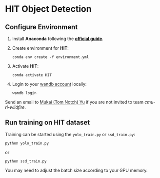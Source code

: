 # HIT Object Detection

## Configure Environment

1. Install **Anaconda** following the [**official guide**](https://docs.anaconda.com/anaconda/install/index.html).

1. Create environment for **HIT**:

   ```shell
   conda env create -f environment.yml
   ```

1. Activate **HIT**:

   ```shell
   conda activate HIT
   ```

1. Login to your [wandb account](https://wandb.ai/site) locally:

   ```shell
   wandb login
   ```

Send an email to [Mukai (Tom Notch) Yu](mailto:mukaiy@andrew.cmu.edu) if you are not invited to team *cmu-ri-wildfire*.

## Run training on HIT dataset

Training can be started using the `yolo_train.py` or `ssd_train.py`:

```shell
python yolo_train.py
```

or

```shell
python ssd_train.py
```

You may need to adjust the batch size according to your GPU memory.
